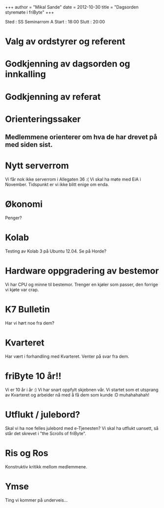 +++
author = "Mikal Sande"
date = 2012-10-30
title = "Dagsorden styremøte i friByte"
+++

Sted : SS Seminarrom A Start : 18:00 Slutt : 20:00

# Valg av ordstyrer og referent

# Godkjenning av dagsorden og innkalling

# Godkjenning av referat

# Orienteringssaker

## Medlemmene orienterer om hva de har drevet på med siden sist.

# Nytt serverrom

Vi får nok ikke serverrom i Allegaten 36 :( Vi skal ha møte med EiA i
November. Tidspunkt er vi ikke blitt enige om enda.

# Økonomi

Penger?

# Kolab

Testing av Kolab 3 på Ubuntu 12.04. Se på Horde?

# Hardware oppgradering av bestemor

Vi har CPU og minne til bestemor. Trenger en kjøler som passer, den
forrige vi kjøte var crap.

# K7 Bulletin

Har vi hørt noe fra dem?

# Kvarteret

Har vært i forhandling med Kvarteret. Venter på svar fra dem.

# friByte 10 år!!

Vi er 10 år i år :) Vi har snart oppfylt skjebnen vår. Vi startet som et
utsprang av Kvarteret og arbeider nå med å få dem som kunde :D
muhahahahah!

# Utflukt / julebord?

Skal vi ha noe felles julebord med e-Tjenesten? Vi skal ha utflukt
uansett, så står det skrevet i \"the Scrolls of friByte\".

# Ris og Ros

Konstruktiv kritikk mellom medlemmene.

# Ymse

Ting vi kommer på underveis...
